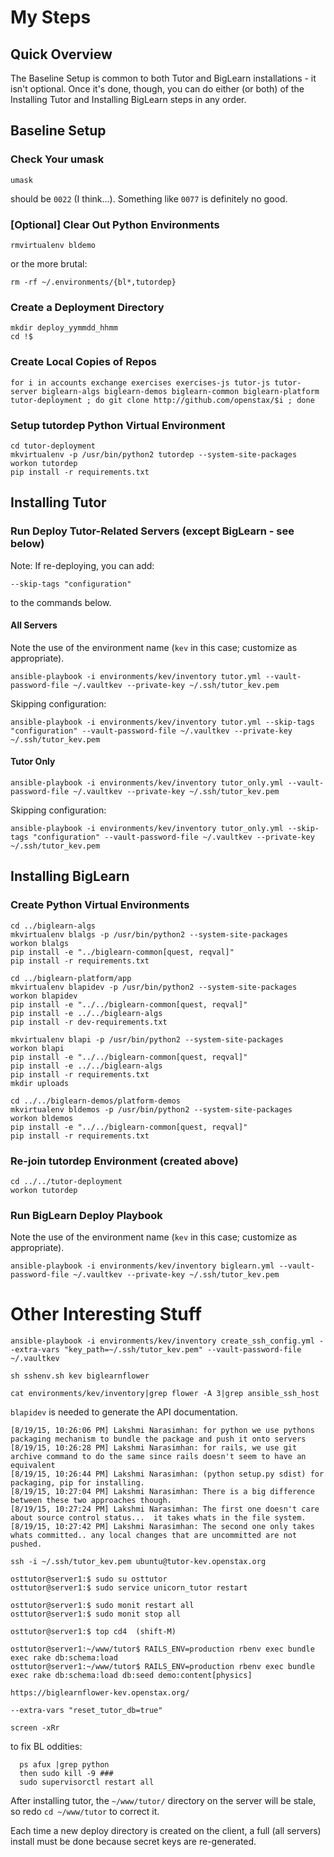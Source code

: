 # My Steps

## Quick Overview

The Baseline Setup is common to both Tutor and BigLearn installations - it isn't optional.  Once it's done, though, you can do either (or both) of the Installing Tutor and Installing BigLearn steps in any order.

## Baseline Setup

### Check Your umask

```
umask
```
should be `0022` (I think...).
Something like `0077` is definitely no good.

### [Optional] Clear Out Python Environments

```
rmvirtualenv bldemo
```

or the more brutal:

```
rm -rf ~/.environments/{bl*,tutordep}
```

### Create a Deployment Directory

```
mkdir deploy_yymmdd_hhmm
cd !$
```

### Create Local Copies of Repos

```
for i in accounts exchange exercises exercises-js tutor-js tutor-server biglearn-algs biglearn-demos biglearn-common biglearn-platform tutor-deployment ; do git clone http://github.com/openstax/$i ; done
```

### Setup tutordep Python Virtual Environment

```
cd tutor-deployment
mkvirtualenv -p /usr/bin/python2 tutordep --system-site-packages
workon tutordep
pip install -r requirements.txt
```

## Installing Tutor

### Run Deploy Tutor-Related Servers (except BigLearn - see below)

Note: If re-deploying, you can add:
```
--skip-tags "configuration"
```
to the commands below.

#### All Servers

Note the use of the environment name (`kev` in this case; customize as appropriate).

```
ansible-playbook -i environments/kev/inventory tutor.yml --vault-password-file ~/.vaultkev --private-key ~/.ssh/tutor_kev.pem
```

Skipping configuration:

```
ansible-playbook -i environments/kev/inventory tutor.yml --skip-tags "configuration" --vault-password-file ~/.vaultkev --private-key ~/.ssh/tutor_kev.pem
```

#### Tutor Only

```
ansible-playbook -i environments/kev/inventory tutor_only.yml --vault-password-file ~/.vaultkev --private-key ~/.ssh/tutor_kev.pem
```

Skipping configuration:

```
ansible-playbook -i environments/kev/inventory tutor_only.yml --skip-tags "configuration" --vault-password-file ~/.vaultkev --private-key ~/.ssh/tutor_kev.pem
```

## Installing BigLearn

### Create Python Virtual Environments

```
cd ../biglearn-algs
mkvirtualenv blalgs -p /usr/bin/python2 --system-site-packages
workon blalgs
pip install -e "../biglearn-common[quest, reqval]"
pip install -r requirements.txt
```

```
cd ../biglearn-platform/app
mkvirtualenv blapidev -p /usr/bin/python2 --system-site-packages
workon blapidev
pip install -e "../../biglearn-common[quest, reqval]"
pip install -e ../../biglearn-algs
pip install -r dev-requirements.txt
```

```
mkvirtualenv blapi -p /usr/bin/python2 --system-site-packages
workon blapi
pip install -e "../../biglearn-common[quest, reqval]"
pip install -e ../../biglearn-algs
pip install -r requirements.txt
mkdir uploads
```

```
cd ../../biglearn-demos/platform-demos
mkvirtualenv bldemos -p /usr/bin/python2 --system-site-packages
workon bldemos
pip install -e "../../biglearn-common[quest, reqval]"
pip install -r requirements.txt
```

### Re-join tutordep Environment (created above)

```
cd ../../tutor-deployment
workon tutordep
```

### Run BigLearn Deploy Playbook

Note the use of the environment name (`kev` in this case; customize as appropriate).

```
ansible-playbook -i environments/kev/inventory biglearn.yml --vault-password-file ~/.vaultkev --private-key ~/.ssh/tutor_kev.pem
```

# Other Interesting Stuff

```
ansible-playbook -i environments/kev/inventory create_ssh_config.yml --extra-vars "key_path=~/.ssh/tutor_kev.pem" --vault-password-file ~/.vaultkev

sh sshenv.sh kev biglearnflower
```

```
cat environments/kev/inventory|grep flower -A 3|grep ansible_ssh_host
```

`blapidev` is needed to generate the API documentation.

```
[8/19/15, 10:26:06 PM] Lakshmi Narasimhan: for python we use pythons packaging mechanism to bundle the package and push it onto servers
[8/19/15, 10:26:28 PM] Lakshmi Narasimhan: for rails, we use git archive command to do the same since rails doesn't seem to have an equivalent
[8/19/15, 10:26:44 PM] Lakshmi Narasimhan: (python setup.py sdist) for packaging, pip for installing.
[8/19/15, 10:27:04 PM] Lakshmi Narasimhan: There is a big difference between these two approaches though.
[8/19/15, 10:27:24 PM] Lakshmi Narasimhan: The first one doesn't care about source control status...  it takes whats in the file system.
[8/19/15, 10:27:42 PM] Lakshmi Narasimhan: The second one only takes whats committed.. any local changes that are uncommitted are not pushed.
```

```
ssh -i ~/.ssh/tutor_kev.pem ubuntu@tutor-kev.openstax.org

osttutor@server1:$ sudo su osttutor
osttutor@server1:$ sudo service unicorn_tutor restart

osttutor@server1:$ sudo monit restart all
osttutor@server1:$ sudo monit stop all

osttutor@server1:$ top cd4  (shift-M)
```

```
osttutor@server1:~/www/tutor$ RAILS_ENV=production rbenv exec bundle exec rake db:schema:load
osttutor@server1:~/www/tutor$ RAILS_ENV=production rbenv exec bundle exec rake db:schema:load db:seed demo:content[physics]
```

```
https://biglearnflower-kev.openstax.org/
```

```
--extra-vars "reset_tutor_db=true"
```

```
screen -xRr
```

to fix BL oddities:
```
  ps afux |grep python
  then sudo kill -9 ###
  sudo supervisorctl restart all
```

After installing tutor, the `~/www/tutor/` directory on the server will be stale, so redo `cd ~/www/tutor` to correct it.

Each time a new deploy directory is created on the client, a full (all servers) install must be done because secret keys are re-generated.
